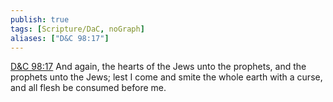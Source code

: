 ```yaml
---
publish: true
tags: [Scripture/DaC, noGraph]
aliases: ["D&C 98:17"]
---
```

[D&C 98:17](https://churchofjesuschrist.org/study/scriptures/dc-testament/dc/98?lang=eng&id=p17#p17) And again, the hearts of the Jews unto the prophets, and the prophets unto the Jews; lest I come and smite the whole earth with a curse, and all flesh be consumed before me.
